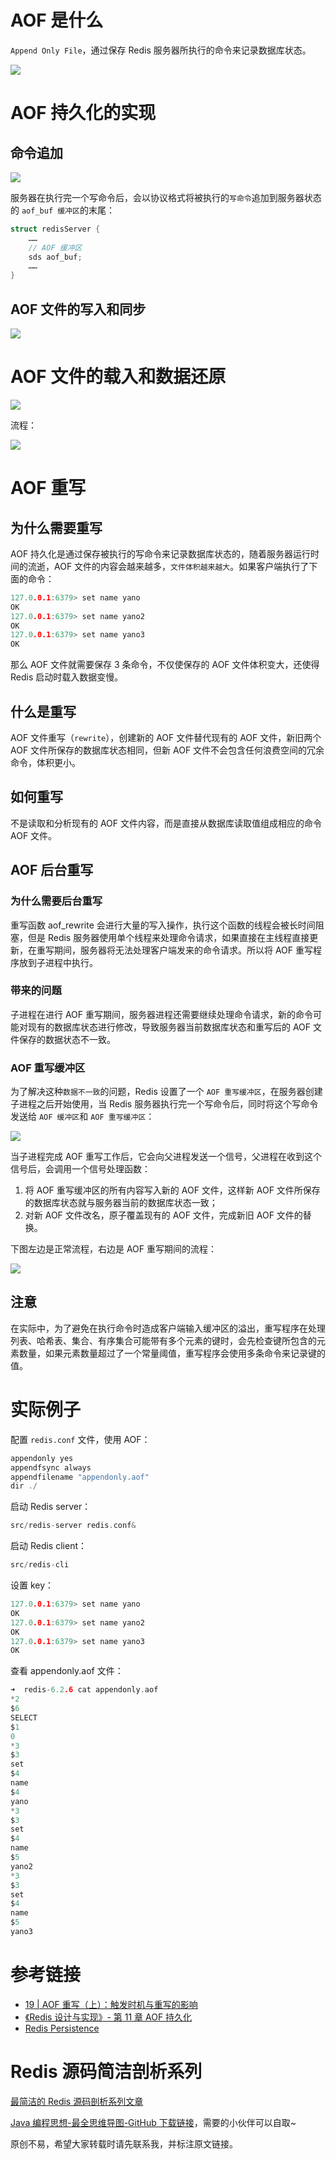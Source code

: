 
# AOF 是什么

`Append Only File`，通过保存 Redis 服务器所执行的命令来记录数据库状态。

![](http://yano.oss-cn-beijing.aliyuncs.com/blog/20220218175400.png)

# AOF 持久化的实现

## 命令追加

![](http://yano.oss-cn-beijing.aliyuncs.com/blog/20220220082532.png)

服务器在执行完一个写命令后，会以协议格式将被执行的`写命令`追加到服务器状态的 `aof_buf 缓冲区`的末尾：

```c
struct redisServer {
    ……
    // AOF 缓冲区
    sds aof_buf;
    ……
}
```

## AOF 文件的写入和同步

![](http://yano.oss-cn-beijing.aliyuncs.com/blog/20220220083354.png)

# AOF 文件的载入和数据还原

![](http://yano.oss-cn-beijing.aliyuncs.com/blog/20220220083719.png)

流程：

![](http://yano.oss-cn-beijing.aliyuncs.com/blog/20220220083540.png?x-oss-process=style/yano)

# AOF 重写

## 为什么需要重写

AOF 持久化是通过保存被执行的写命令来记录数据库状态的，随着服务器运行时间的流逝，AOF 文件的内容会越来越多，`文件体积越来越大`。如果客户端执行了下面的命令：

```c
127.0.0.1:6379> set name yano
OK
127.0.0.1:6379> set name yano2
OK
127.0.0.1:6379> set name yano3
OK
```

那么 AOF 文件就需要保存 3 条命令，不仅使保存的 AOF 文件体积变大，还使得 Redis 启动时载入数据变慢。

## 什么是重写

AOF 文件重写（`rewrite`），创建新的 AOF 文件替代现有的 AOF 文件，新旧两个 AOF 文件所保存的数据库状态相同，但新 AOF 文件不会包含任何浪费空间的冗余命令，体积更小。

## 如何重写

不是读取和分析现有的 AOF 文件内容，而是直接从数据库读取值组成相应的命令 AOF 文件。

## AOF 后台重写

### 为什么需要后台重写

重写函数 aof_rewrite 会进行大量的写入操作，执行这个函数的线程会被长时间阻塞，但是 Redis 服务器使用单个线程来处理命令请求，如果直接在主线程直接更新，在重写期间，服务器将无法处理客户端发来的命令请求。所以将 AOF 重写程序放到子进程中执行。

### 带来的问题

子进程在进行 AOF 重写期间，服务器进程还需要继续处理命令请求，新的命令可能对现有的数据库状态进行修改，导致服务器当前数据库状态和重写后的 AOF 文件保存的数据状态不一致。

### AOF 重写缓冲区

为了解决这种`数据不一致`的问题，Redis 设置了一个 `AOF 重写缓冲区`，在服务器创建子进程之后开始使用，当 Redis 服务器执行完一个写命令后，同时将这个写命令发送给 `AOF 缓冲区`和 `AOF 重写缓冲区`：

![](http://yano.oss-cn-beijing.aliyuncs.com/blog/20220220084719.png?x-oss-process=style/yano)

当子进程完成 AOF 重写工作后，它会向父进程发送一个信号，父进程在收到这个信号后，会调用一个信号处理函数：
1. 将 AOF 重写缓冲区的所有内容写入新的 AOF 文件，这样新 AOF 文件所保存的数据库状态就与服务器当前的数据库状态一致；
2. 对新 AOF 文件改名，原子覆盖现有的 AOF 文件，完成新旧 AOF 文件的替换。

下图左边是正常流程，右边是 AOF 重写期间的流程：

![](http://yano.oss-cn-beijing.aliyuncs.com/blog/20220220084745.png?x-oss-process=style/yano)

## 注意

在实际中，为了避免在执行命令时造成客户端输入缓冲区的溢出，重写程序在处理列表、哈希表、集合、有序集合可能带有多个元素的键时，会先检查键所包含的元素数量，如果元素数量超过了一个常量阈值，重写程序会使用多条命令来记录键的值。

# 实际例子

配置 `redis.conf` 文件，使用 AOF：

```c
appendonly yes
appendfsync always
appendfilename "appendonly.aof"
dir ./
```

启动 Redis server：

```c
src/redis-server redis.conf&
```

启动 Redis client：

```c
src/redis-cli
```

设置 key：

```c
127.0.0.1:6379> set name yano
OK
127.0.0.1:6379> set name yano2
OK
127.0.0.1:6379> set name yano3
OK
```

查看 appendonly.aof 文件：

```c
➜  redis-6.2.6 cat appendonly.aof
*2
$6
SELECT
$1
0
*3
$3
set
$4
name
$4
yano
*3
$3
set
$4
name
$5
yano2
*3
$3
set
$4
name
$5
yano3
```

# 参考链接

- [19 | AOF 重写（上）：触发时机与重写的影响](https://time.geekbang.org/column/article/416264)
- [《Redis 设计与实现》- 第 11 章 AOF 持久化](https://redisbook.readthedocs.io/en/latest/internal/aof.html)
- [Redis Persistence](https://redis.io/topics/persistence)

# Redis 源码简洁剖析系列

[最简洁的 Redis 源码剖析系列文章](https://github.com/LjyYano/Thinking_in_Java_MindMapping/blob/master/2021-11-17%20Redis%20%E6%BA%90%E7%A0%81%E7%AE%80%E6%B4%81%E5%89%96%E6%9E%90%2001%20-%20%E7%8E%AF%E5%A2%83%E9%85%8D%E7%BD%AE.md)

[Java 编程思想-最全思维导图-GitHub 下载链接](https://github.com/LjyYano/Thinking_in_Java_MindMapping)，需要的小伙伴可以自取~

原创不易，希望大家转载时请先联系我，并标注原文链接。